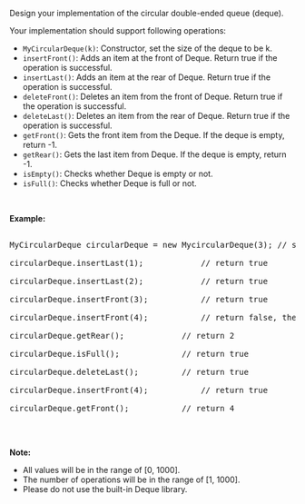 Design your implementation of the circular double-ended queue (deque).

Your implementation should support following operations:

*   `` MyCircularDeque(k) ``: Constructor, set the size of the deque to be k.
*   `` insertFront() ``: Adds an item at the front of Deque. Return true if the operation is successful.
*   `` insertLast() ``: Adds an item at the rear of Deque. Return true if the operation is successful.
*   `` deleteFront() ``: Deletes an item from the front of Deque. Return true if the operation is successful.
*   `` deleteLast() ``: Deletes an item from the rear of Deque. Return true if the operation is successful.
*   `` getFront() ``: Gets the front item from the Deque. If the deque is empty, return -1.
*   `` getRear() ``: Gets the last item from Deque. If the deque is empty, return -1.
*   `` isEmpty() ``: Checks whether Deque is empty or not.&nbsp;
*   `` isFull() ``: Checks whether Deque is full or not.

&nbsp;

__Example:__

<pre>
MyCircularDeque circularDeque = new MycircularDeque(3); // set the size to be 3
circularDeque.insertLast(1);			// return true
circularDeque.insertLast(2);			// return true
circularDeque.insertFront(3);			// return true
circularDeque.insertFront(4);			// return false, the queue is full
circularDeque.getRear();  			// return 2
circularDeque.isFull();				// return true
circularDeque.deleteLast();			// return true
circularDeque.insertFront(4);			// return true
circularDeque.getFront();			// return 4
</pre>

&nbsp;

__Note:__

*   All values will be in the range of \[0, 1000\].
*   The number of operations will be in the range of&nbsp;\[1, 1000\].
*   Please do not use the built-in Deque library.